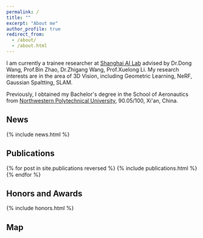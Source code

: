 ```yaml
---
permalink: /
title: ""
excerpt: "About me"
author_profile: true
redirect_from: 
  - /about/
  - /about.html
---
```

I am currently a trainee researcher at [Shanghai AI Lab](http://www.shlab.org.cn/) advised by Dr.Dong Wang, Prof.Bin Zhao, Dr.Zhigang Wang, Prof.Xuelong Li. My research interests are in the area of 3D Vision, including Geometric Learning, NeRF, Gaussian Spaltting, SLAM.

Previously, I obtained my Bachelor's degree in the School of Aeronautics from [Northwestern Polytechnical University](https://en.nwpu.edu.cn/), 90.05/100, Xi'an, China.


## News
<style style="text/css"> .news{font-size:0.75em;} </style>
{% include news.html %}


## Publications
<style style="text/css"> .hoverTable{ width:85%; border-collapse:collapse; border: 0px; } .hoverTable td{ padding:7px; border:#4e95f4 0px solid; } /* Define the default color for all the table rows */ .hoverTable tr{ background: #ffffff; } /* Define the hover highlight color for the table row */ .hoverTable tr:hover { background-color: #f7f7f7; } </style> {% for post in site.publications reversed %} {% include publications.html %} {% endfor %}


<!-- ## Teaching
<style style="text/css"> .news{font-size:0.75em;} </style>
{% include teaching.html %} -->

<!-- ## Services
<style style="text/css"> .news{font-size:0.75em;} </style>
{% include service.html %} -->

## Honors and Awards
<style style="text/css"> .news{font-size:0.75em;} </style>
{% include honors.html %}

## Map
<html>
  <body align="left">
  <script type="text/javascript" id="mapmyvisitors" src="//mapmyvisitors.com/map.js?d=UvWpRuuJLfBlPil0dp3FRLTGL6ePPrXrIoNjT9LJUlQ&cl=ffffff&w=a"></script>
  </body>
</html>
